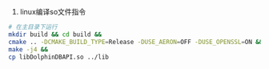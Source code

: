1. linux编译so文件指令
```bash
# 在主目录下运行
mkdir build && cd build && 
cmake .. -DCMAKE_BUILD_TYPE=Release -DUSE_AERON=OFF -DUSE_OPENSSL=ON && 
make -j4 &&
cp libDolphinDBAPI.so ../lib
```
